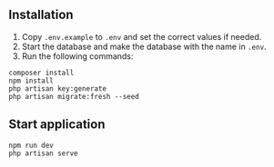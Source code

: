 ## Installation

1. Copy `.env.example` to `.env` and set the correct values if needed.
2. Start the database and make the database with the name in `.env`.
3. Run the following commands:

```
composer install
npm install
php artisan key:generate
php artisan migrate:fresh --seed
```

## Start application

```
npm run dev
php artisan serve
```
